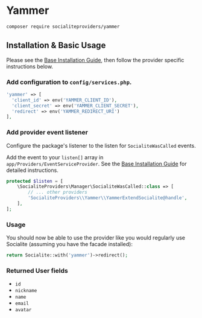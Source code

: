 # Yammer

```bash
composer require socialiteproviders/yammer
```

## Installation & Basic Usage

Please see the [Base Installation Guide](https://socialiteproviders.com/usage/), then follow the provider specific instructions below.

### Add configuration to `config/services.php`.

```php
'yammer' => [    
  'client_id' => env('YAMMER_CLIENT_ID'),  
  'client_secret' => env('YAMMER_CLIENT_SECRET'),  
  'redirect' => env('YAMMER_REDIRECT_URI') 
],
```

### Add provider event listener

Configure the package's listener to the listen for `SocialiteWasCalled` events. 

Add the event to your `listen[]` array  in `app/Providers/EventServiceProvider`. See the [Base Installation Guide](https://socialiteproviders.com/usage/) for detailed instructions.

```php
protected $listen = [
    \SocialiteProviders\Manager\SocialiteWasCalled::class => [
        // ... other providers
        'SocialiteProviders\\Yammer\\YammerExtendSocialite@handle',
    ],
];
```

### Usage

You should now be able to use the provider like you would regularly use Socialite (assuming you have the facade installed):

```php
return Socialite::with('yammer')->redirect();
```

### Returned User fields

- ``id``
- ``nickname``
- ``name``
- ``email``
- ``avatar``
